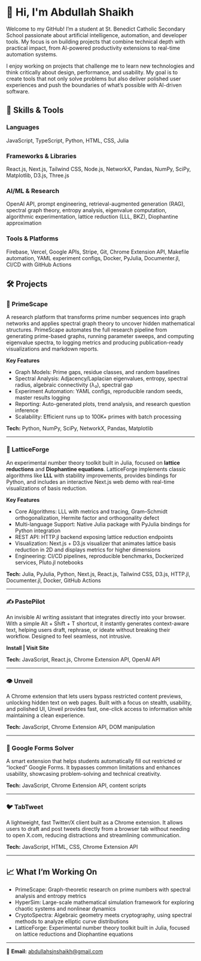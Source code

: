 # 👋 Hi, I'm Abdullah Shaikh

Welcome to my GitHub! I’m a student at St. Benedict Catholic Secondary School passionate about artificial intelligence, automation, and developer tools. My focus is on building projects that combine technical depth with practical impact, from AI-powered productivity extensions to real-time automation systems.

I enjoy working on projects that challenge me to learn new technologies and think critically about design, performance, and usability. My goal is to create tools that not only solve problems but also deliver polished user experiences and push the boundaries of what’s possible with AI-driven software.

## 🧠 Skills & Tools

### Languages
JavaScript, TypeScript, Python, HTML, CSS, Julia

### Frameworks & Libraries
React.js, Next.js, Tailwind CSS, Node.js, NetworkX, Pandas, NumPy, SciPy, Matplotlib, D3.js, Three.js

### AI/ML & Research
OpenAI API, prompt engineering, retrieval-augmented generation (RAG), spectral graph theory, entropy analysis, eigenvalue computation, algorithmic experimentation, lattice reduction (LLL, BKZ), Diophantine approximation

### Tools & Platforms
Firebase, Vercel, Google APIs, Stripe, Git, Chrome Extension API, Makefile automation, YAML experiment configs, Docker, PyJulia, Documenter.jl, CI/CD with GitHub Actions

## 🛠️ Projects

### 🔢 PrimeScape
A research platform that transforms prime number sequences into graph networks and applies spectral graph theory to uncover hidden mathematical structures. PrimeScape automates the full research pipeline from generating prime-based graphs, running parameter sweeps, and computing eigenvalue spectra, to logging metrics and producing publication-ready visualizations and markdown reports.

**Key Features**
- Graph Models: Prime gaps, residue classes, and random baselines  
- Spectral Analysis: Adjacency/Laplacian eigenvalues, entropy, spectral radius, algebraic connectivity (λ₂), spectral gap  
- Experiment Automation: YAML configs, reproducible random seeds, master results logging  
- Reporting: Auto-generated plots, trend analysis, and research question inference  
- Scalability: Efficient runs up to 100K+ primes with batch processing  

**Tech:** Python, NumPy, SciPy, NetworkX, Pandas, Matplotlib

---

### 🧮 LatticeForge
An experimental number theory toolkit built in Julia, focused on **lattice reductions** and **Diophantine equations**. LatticeForge implements classic algorithms like **LLL** with stability improvements, provides bindings for Python, and includes an interactive Next.js web demo with real-time visualizations of basis reduction.

**Key Features**
- Core Algorithms: LLL with metrics and tracing, Gram–Schmidt orthogonalization, Hermite factor and orthogonality defect  
- Multi-language Support: Native Julia package with PyJulia bindings for Python integration  
- REST API: HTTP.jl backend exposing lattice reduction endpoints  
- Visualization: Next.js + D3.js visualizer that animates lattice basis reduction in 2D and displays metrics for higher dimensions  
- Engineering: CI/CD pipelines, reproducible benchmarks, Dockerized services, Pluto.jl notebooks  

**Tech:** Julia, PyJulia, Python, Next.js, React.js, Tailwind CSS, D3.js, HTTP.jl, Documenter.jl, Docker, GitHub Actions

---

### ✍️ PastePilot
An invisible AI writing assistant that integrates directly into your browser. With a simple Alt + Shift + T shortcut, it instantly generates context-aware text, helping users draft, rephrase, or ideate without breaking their workflow. Designed to feel seamless, not intrusive.

**Install | Visit Site**

**Tech:** JavaScript, React.js, Chrome Extension API, OpenAI API

---

### 👁️ Unveil
A Chrome extension that lets users bypass restricted content previews, unlocking hidden text on web pages. Built with a focus on stealth, usability, and polished UI, Unveil provides fast, one-click access to information while maintaining a clean experience.

**Tech:** JavaScript, Chrome Extension API, DOM manipulation

---

### 📄 Google Forms Solver
A smart extension that helps students automatically fill out restricted or “locked” Google Forms. It bypasses common limitations and enhances usability, showcasing problem-solving and technical creativity.

**Tech:** JavaScript, Chrome Extension API, content scripts

---

### 🐦 TabTweet
A lightweight, fast Twitter/X client built as a Chrome extension. It allows users to draft and post tweets directly from a browser tab without needing to open X.com, reducing distractions and streamlining communication.

**Tech:** JavaScript, HTML, CSS, Chrome Extension API

---

## 📈 What I’m Working On
- PrimeScape: Graph-theoretic research on prime numbers with spectral analysis and entropy metrics  
- HyperSim: Large-scale mathematical simulation framework for exploring chaotic systems and nonlinear dynamics  
- CryptoSpectra: Algebraic geometry meets cryptography, using spectral methods to analyze elliptic curve distributions  
- LatticeForge: Experimental number theory toolkit built in Julia, focused on lattice reductions and Diophantine equations  

---

📧 **Email:** abdullahsjnshaikh@gmail.com
